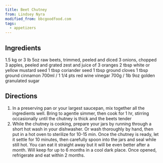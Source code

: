 ```yaml
---
title: Beet Chutney
from: Lindsey Nyra
modified_from: bbcgoodfood.com
tags:
  - appetizers
---
```


## Ingredients

1.5 kg or 3 lb 5oz raw beets, trimmed, peeled and diced
3 onions, chopped
3 apples, peeled and grated
zest and juice of 3 oranges
2 tbsp white or yellow mustard seed
1 tbsp coriander seed
1 tbsp ground cloves
1 tbsp ground cinnamon
700ml / 1 1/4 pts red wine vinegar
700g / 1lb 9oz golden granulated sugar

## Directions

1. In a preserving pan or your largest saucepan, mix together all the ingredients well.  Bring to agentle simmer, then cook for 1 hr, stirring occasionally until the chutney is thick and the beets tender
1. While the chutney is cooking, prepare your jars by running through a short hot wash in your dishwasher.  Or wash thoroughly by hand, then put in a hot oven to sterilize for 10-15 min.  Once the chutney is ready, let it settle for 10 minutes, then carefully spoon into the jars and seal while still hot. You can eat it straight away but it will be even better after a month.  Will keep for up to 6 months in a cool dark place.  Once opened, refrigerate and eat within 2 months.